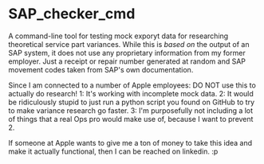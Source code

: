 # SAP_checker_cmd
A command-line tool for testing mock exporyt data for researching theoretical service part variances.
While this is *based on* the output of an SAP system, it does not use any proprietary information from my former employer. Just a receipt or repair number generated at random and SAP movement codes taken from SAP's own documentation.

Since I am connected to a number of Apple employees: DO NOT use this to actually do research! 
  1: It's working with incomplete mock data.
  2: It would be ridiculously stupid to just run a python script you found on GitHub to try to make variance research go faster.
  3: I'm purposefully not including a lot of things that a real Ops pro would make use of, because I want to prevent 2.

If someone at Apple wants to give me a ton of money to take this idea and make it actually functional, then I can be reached on linkedin. :p
